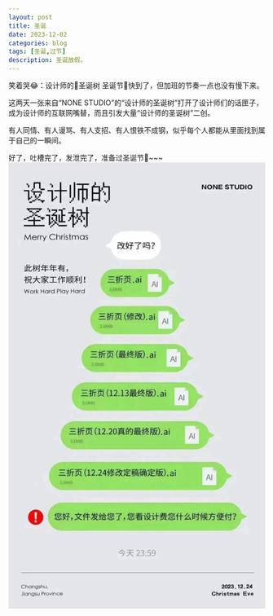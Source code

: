 ```yaml
---
layout: post
title: 圣诞
date: 2023-12-02
categories: blog
tags: [圣诞,过节]
description: 圣诞放假。
---
```


笑着哭😂：设计师的🎄圣诞树
圣诞节🎄快到了，但加班的节奏一点也没有慢下来。

这两天一张来自“NONE STUDIO”的“设计师的圣诞树”打开了设计师们的话匣子，成为设计师的互联网嘴替，而且引发大量“设计师的圣诞树”二创。

有人同情、有人谩骂、有人支招、有人恨铁不成钢，似乎每个人都能从里面找到属于自己的一瞬间。

好了，吐槽完了，发泄完了，准备过圣诞节🎄~~~
![img.png](img/img.png)













